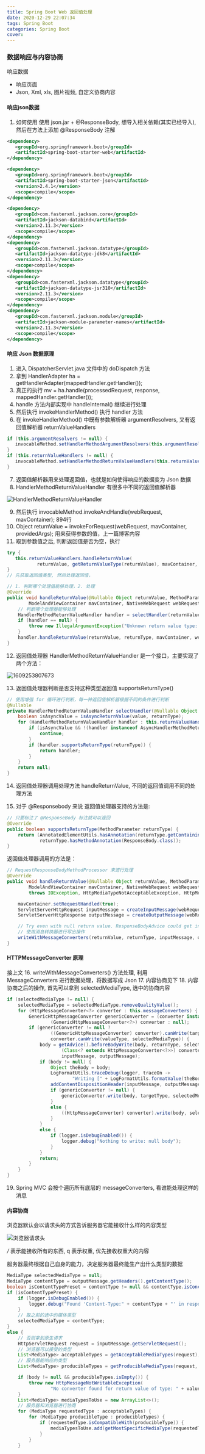 ```yaml
---
title: Spring Boot Web 返回值处理
date: 2020-12-29 22:07:34
tags: Spring Boot
categories: Spring Boot
cover:
---
```


### 数据响应与内容协商

响应数据
 - 响应页面
 - Json, Xml, xls, 图片视频, 自定义协商内容

 #### 响应json数据

 1. 如何使用
 使用 json.jar + @ResponseBody, 想导入相关依赖(其实已经导入), 然后在方法上添加 @ResponseBody 注解

 ```xml
<dependency>
    <groupId>org.springframework.boot</groupId>
    <artifactId>spring-boot-starter-web</artifactId>
</dependency>

<dependency>
    <groupId>org.springframework.boot</groupId>
    <artifactId>spring-boot-starter-json</artifactId>
    <version>2.4.1</version>
    <scope>compile</scope>
</dependency>

<dependency>
    <groupId>com.fasterxml.jackson.core</groupId>
    <artifactId>jackson-databind</artifactId>
    <version>2.11.3</version>
    <scope>compile</scope>
</dependency>
<dependency>
    <groupId>com.fasterxml.jackson.datatype</groupId>
    <artifactId>jackson-datatype-jdk8</artifactId>
    <version>2.11.3</version>
    <scope>compile</scope>
</dependency>
<dependency>
    <groupId>com.fasterxml.jackson.datatype</groupId>
    <artifactId>jackson-datatype-jsr310</artifactId>
    <version>2.11.3</version>
    <scope>compile</scope>
</dependency>
<dependency>
    <groupId>com.fasterxml.jackson.module</groupId>
    <artifactId>jackson-module-parameter-names</artifactId>
    <version>2.11.3</version>
    <scope>compile</scope>
</dependency>
 ```

 #### 响应 Json 数据原理
 1. 进入 DispatcherServlet.java 文件中的 doDispatch 方法
 2. 拿到 HandlerAdapter ha = getHandlerAdapter(mappedHandler.getHandler());
 3. 真正的执行 mv = ha.handle(processedRequest, response, mappedHandler.getHandler());
 4. handle 方法内部实现中 handleInternal() 继续进行处理
 5. 然后执行 invokeHandlerMethod() 执行 handler 方法
 6. 在 invokeHandlerMethod() 中既有参数解析器 argumentResolvers, 又有返回值解析器 returnValueHandlers

 ```java
if (this.argumentResolvers != null) {
    invocableMethod.setHandlerMethodArgumentResolvers(this.argumentResolvers);
}
if (this.returnValueHandlers != null) {
    invocableMethod.setHandlerMethodReturnValueHandlers(this.returnValueHandlers);
}
 ```
 7. 返回值解析器用来处理返回值，也就是如何使得响应的数据变为 Json 数据
 8. HandlerMethodReturnValueHandler 有很多中不同的返回值解析器

 ![HandlerMethodReturnValueHandler](https://cdn.jsdelivr.net/gh/RamboCao/PicGo/images/HandlerMethodReturnValueHandler.jpg)

 9. 然后执行 invocableMethod.invokeAndHandle(webRequest, mavContainer); 894行
 10. Object returnValue = invokeForRequest(webRequest, mavContainer, providedArgs); 用来获得参数的值，上一篇博客内容
 11. 取到参数值之后, 判断返回值是否为空，执行

 ```java
try {
    this.returnValueHandlers.handleReturnValue(
            returnValue, getReturnValueType(returnValue), mavContainer, webRequest);
}
// 先获取返回值类型, 然后处理返回值，
```

```java
// 1. 判断哪个处理值能够处理，2. 处理
@Override
public void handleReturnValue(@Nullable Object returnValue, MethodParameter returnType,
        ModelAndViewContainer mavContainer, NativeWebRequest webRequest) throws Exception {
    // 判断哪个处理器能够处理
    HandlerMethodReturnValueHandler handler = selectHandler(returnValue, returnType);
    if (handler == null) {
        throw new IllegalArgumentException("Unknown return value type: " + returnType.getParameterType().getName());
    }
    handler.handleReturnValue(returnValue, returnType, mavContainer, webRequest);
}
```

12. 返回值处理器 HandlerMethodReturnValueHandler 是一个接口，主要实现了两个方法：

![1609253807673](https://cdn.jsdelivr.net/gh/RamboCao/PicGo/images/1609253807673.jpg)

13. 返回值处理器判断是否支持这种类型返回值 supportsReturnType()

```java
// 使用增强 for 循环进行判断，每一种返回值解析器根据不同的条件进行判断
@Nullable
private HandlerMethodReturnValueHandler selectHandler(@Nullable Object value, MethodParameter returnType) {
    boolean isAsyncValue = isAsyncReturnValue(value, returnType);
    for (HandlerMethodReturnValueHandler handler : this.returnValueHandlers) {
        if (isAsyncValue && !(handler instanceof AsyncHandlerMethodReturnValueHandler)) {
            continue;
        }
        if (handler.supportsReturnType(returnType)) {
            return handler;
        }
    }
    return null;
}
```

14. 返回值处理器调用处理方法 handleReturnValue, 不同的返回值调用不同的处理方法

15. 对于 @Responsebody 来说
返回值处理器支持的方法是:
```java
// 只要标注了 @ResponseBody 标注就可以返回
@Override
public boolean supportsReturnType(MethodParameter returnType) {
    return (AnnotatedElementUtils.hasAnnotation(returnType.getContainingClass(), ResponseBody.class) ||
            returnType.hasMethodAnnotation(ResponseBody.class));
}
```

返回值处理器调用的方法是：

```java
// RequestResponseBodyMethodProcessor 来进行处理
@Override
public void handleReturnValue(@Nullable Object returnValue, MethodParameter returnType,
        ModelAndViewContainer mavContainer, NativeWebRequest webRequest)
        throws IOException, HttpMediaTypeNotAcceptableException, HttpMessageNotWritableException {

    mavContainer.setRequestHandled(true);
    ServletServerHttpRequest inputMessage = createInputMessage(webRequest);
    ServletServerHttpResponse outputMessage = createOutputMessage(webRequest);

    // Try even with null return value. ResponseBodyAdvice could get involved.
    // 使用消息转换器进行写出操作
    writeWithMessageConverters(returnValue, returnType, inputMessage, outputMessage);
}
```

#### HTTPMessageConverter 原理
接上文
16. writeWithMessageConverters() 方法处理, 利用 MessageConverters 进行数据处理，将数据写成 Json
17. 内容协商见下
18. 内容协商之后的操作, 首先可以拿到 selectedMediaType, 选中的协商内容

```java
if (selectedMediaType != null) {
    selectedMediaType = selectedMediaType.removeQualityValue();
    for (HttpMessageConverter<?> converter : this.messageConverters) {
        GenericHttpMessageConverter genericConverter = (converter instanceof GenericHttpMessageConverter ?
                (GenericHttpMessageConverter<?>) converter : null);
        if (genericConverter != null ?
                ((GenericHttpMessageConverter) converter).canWrite(targetType, valueType, selectedMediaType) :
                converter.canWrite(valueType, selectedMediaType)) {
            body = getAdvice().beforeBodyWrite(body, returnType, selectedMediaType,
                    (Class<? extends HttpMessageConverter<?>>) converter.getClass(),
                    inputMessage, outputMessage);
            if (body != null) {
                Object theBody = body;
                LogFormatUtils.traceDebug(logger, traceOn ->
                        "Writing [" + LogFormatUtils.formatValue(theBody, !traceOn) + "]");
                addContentDispositionHeader(inputMessage, outputMessage);
                if (genericConverter != null) {
                    genericConverter.write(body, targetType, selectedMediaType, outputMessage);
                }
                else {
                    ((HttpMessageConverter) converter).write(body, selectedMediaType, outputMessage);
                }
            }
            else {
                if (logger.isDebugEnabled()) {
                    logger.debug("Nothing to write: null body");
                }
            }
            return;
        }
    }
}
```
19. Spring MVC 会按个遍历所有底层的 messageConverters, 看谁能处理这样的消息 




#### 内容协商
浏览器默认会以请求头的方式告诉服务器它能接收什么样的内容类型

![浏览器请求头](https://cdn.jsdelivr.net/gh/RamboCao/PicGo/images/1609255308496.jpg)

*/* 表示能接收所有的东西, q 表示权重, 优先接收权重大的内容

服务器最终根据自己自身的能力，决定服务器最终能生产出什么类型的数据

```java
MediaType selectedMediaType = null;
MediaType contentType = outputMessage.getHeaders().getContentType();
boolean isContentTypePreset = contentType != null && contentType.isConcrete();
if (isContentTypePreset) {
    if (logger.isDebugEnabled()) {
        logger.debug("Found 'Content-Type:" + contentType + "' in response");
    }
    // 取之前的选中的媒体类型
    selectedMediaType = contentType;
}
else {
    // 否则拿到原生请求
    HttpServletRequest request = inputMessage.getServletRequest();
    // 浏览器可以接受的类型
    List<MediaType> acceptableTypes = getAcceptableMediaTypes(request);
    // 服务器能响应的类型
    List<MediaType> producibleTypes = getProducibleMediaTypes(request, valueType, targetType);

    if (body != null && producibleTypes.isEmpty()) {
        throw new HttpMessageNotWritableException(
                "No converter found for return value of type: " + valueType);
    }
    List<MediaType> mediaTypesToUse = new ArrayList<>();
    // 服务器和浏览器进行协商
    for (MediaType requestedType : acceptableTypes) {
        for (MediaType producibleType : producibleTypes) {
            if (requestedType.isCompatibleWith(producibleType)) {
                mediaTypesToUse.add(getMostSpecificMediaType(requestedType, producibleType));
            }
        }
    }
```



